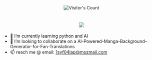 <div align="center"> 
  <img src="https://profile-counter.glitch.me/{ryoari}/count.svg" alt="Visitor's Count" />
</div>

<h1 align="center">
    <img src="https://readme-typing-svg.herokuapp.com/?font=Inter&size=48&center=true&vCenter=true&width=500&height=70&color=4493F8&duration=4000&lines=Hi+There!+👋;+I'm+ryoari;" />
</h1>

- 🌱 I’m currently learning python and AI
- 💞️ I’m looking to collaborate on a AI-Powered-Manga-Background-Generator-for-Fan-Translations
- 📫 reach me @ email: 1syf04lap@mozmail.com

<!---
ryoari/ryoari is a ✨ special ✨ repository because its `README.md` (this file) appears on your GitHub profile.
You can click the Preview link to take a look at your changes.
--->


